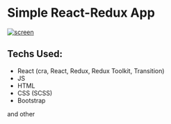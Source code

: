 # Simple React-Redux App
  

<a href="https://ibb.co/N28LJLb"><img src="https://i.ibb.co/VY7vzv5/screen.png" alt="screen" border="0"></a>

## Techs Used:
* React (cra, React, Redux, Redux Toolkit, Transition)
* JS
* HTML
* CSS (SCSS)
* Bootstrap

and other
